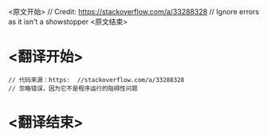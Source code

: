 
<原文开始>
	// Credit: https://stackoverflow.com/a/33288328
	// Ignore errors as it isn't a showstopper
<原文结束>

# <翻译开始>
	// 代码来源：https:	//stackoverflow.com/a/33288328
	// 忽略错误，因为它不是程序运行的阻碍性问题
# <翻译结束>

